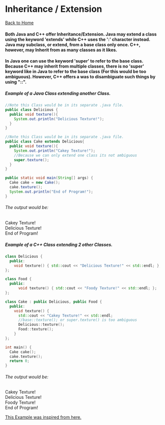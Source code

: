 # Inheritance / Extension
[Back to Home](README.md)

#### Both Java and C++ offer Inheritance/Extension. Java may extend a class using the keyword 'extends' while C++ uses the ':' character instead. Java may subclass, or extend, from a base class only once. C++, however, may Inherit from as many classes as it likes.

#### In Java one can use the keyword 'super' to refer to the base class. Because C++ may inherit from multiple classes, there is no 'super' keyword like in Java to refer to the base class (For this would be too ambiguous). However, C++ offers a was to disambiguate such things by using "::".

##### Example of a Java Class extending another Class.
```Java
//Note this Class would be in its separate .java file.
public class Delicious {
  public void texture(){
    System.out.println("Delicious Texture!");
  }
}

//Note this Class would be in its separate .java file.
public class Cake extends Delicious{
  public void texture(){
    System.out.println("Cakey Texture!");
    //Because we can only extend one class its not ambiguous
    super.texture();
  }
}

public static void main(String[] args) {
  Cake cake = new Cake();
  cake.texture();
  System.out.println("End of Program!");
}
```
###### The output would be:    
Cakey Texture!  
Delicious Texture!  
End of Program!  


##### Example of a C++ Class extending 2 other Classes.
```C++
class Delicious {
  public:
    void texture() { std::cout << "Delicious Texture!" << std::endl; };
};

class Food {
  public:
      void texture() { std::cout << "Foody Texture!" << std::endl; };
};

class Cake : public Delicious, public Food {
  public:
    void texture() {
      std::cout << "Cakey Texture!" << std::endl;
      //base::texture(); or super.texture() is too ambiguous
      Delicious::texture();
      Food::texture();  
    }
};

int main() {
  Cake cake();
  cake.texture();
  return 0;
}

```
###### The output would be:    
Cakey Texture!  
Delicious Texture!  
Foody Texture!  
End of Program!  

[This Example was inspired from here.](http://stackoverflow.com/questions/357307/how-to-call-a-parent-class-function-from-derived-class-function)
